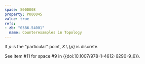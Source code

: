```yaml
---
space: S000008
property: P000045
value: true
refs:
- zb: "0386.54001"
  name: Counterexamples in Topology
---
```


If $p$ is the "particular" point, $X \setminus \{p\}$ is discrete.

See item #11 for space #9 in {{doi:10.1007/978-1-4612-6290-9_6}}.
